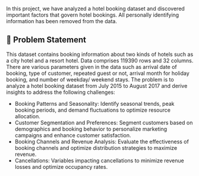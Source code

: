 In this project, we have analyzed a hotel booking dataset and discovered important factors that govern hotel bookings. All personally identifying information has been removed from the data.

## 🏨 Problem Statement

This dataset contains booking information about two kinds of hotels such as a city hotel and a resort hotel. Data comprises 119390 rows and 32 columns. There are various parameters given in the data such as arrival date of booking, type of customer, repeated guest or not, arrival month for holiday booking, and number of weekday/ weekend stays.
The problem is to analyze a hotel booking dataset from July 2015 to August 2017 and derive insights to address the following challenges:
* Booking Patterns and Seasonality: Identify seasonal trends, peak booking periods, and demand fluctuations to optimize resource allocation.
* Customer Segmentation and Preferences: Segment customers based on demographics and booking behavior to personalize marketing campaigns and enhance customer satisfaction.
* Booking Channels and Revenue Analysis: Evaluate the effectiveness of booking channels and optimize distribution strategies to maximize revenue.
* Cancellations: Variables impacting cancellations to minimize revenue losses and optimize occupancy rates.
